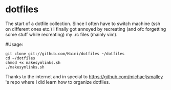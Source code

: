 # dotfiles

The start of a dotfile collection. Since I often have to switch machine (ssh on different ones etc.) I finally
got annoyed by recreating (and ofc forgetting some stuff while recreating) my .rc files (mainly vim). 

#Usage:
```
git clone git://github.com/Haini/dotfiles ~/dotfiles
cd ~/dotfiles
chmod +x makesymlinks.sh
./makesymlinks.sh
```

Thanks to the internet and in special to https://github.com/michaeljsmalley 's repo where I did learn how to organize dotfiles.
